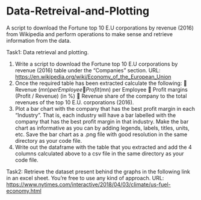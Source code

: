 # Data-Retreival-and-Plotting
A script to download the Fortune top 10 E.U corporations by revenue (2016) from Wikipedia and perform operations to make sense and retrieve information from the data.

Task1:
Data retrieval and plotting.
1. Write a script to download the Fortune top 10 E.U corporations by revenue (2016) table
under the “Companies” section.
URL: https://en.wikipedia.org/wiki/Economy_of_the_European_Union
2. Once the required table has been extracted calculate the following:
 Revenue ($mn) per Employee
 Profit ($mn) per Employee
 Profit margins (Profit / Revenue) (in %)
 Revenue share of the company to the total revenues of the top 10 E.U. corporations
(2016).
3. Plot a bar chart with the company that has the best profit margin in each
“Industry”. That is, each industry will have a bar labelled with the company that has the
best profit margin in that industry.
Make the bar chart as informative as you can by adding legends, labels, titles, units, etc.
Save the bar chart as a .png file with good resolution in the same directory as your code
file.
4. Write out the dataframe with the table that you extracted and add the 4 columns
calculated above to a csv file in the same directory as your code file.

Task2:
Retrieve the dataset present behind the graphs in the following link in an excel sheet. You’re
free to use any kind of approach.
URL: https://www.nytimes.com/interactive/2018/04/03/climate/us-fuel-economy.html
